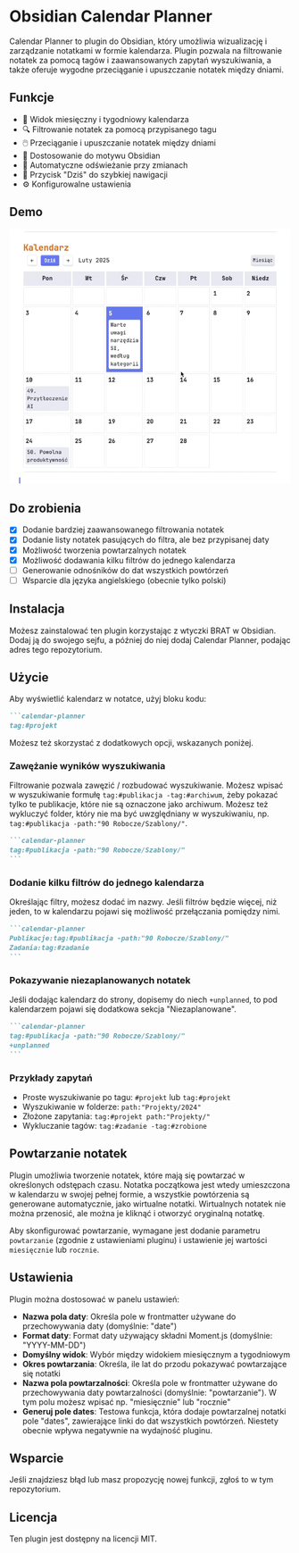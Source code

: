 # Obsidian Calendar Planner

Calendar Planner to plugin do Obsidian, który umożliwia wizualizację i zarządzanie notatkami w formie kalendarza. Plugin pozwala na filtrowanie notatek za pomocą tagów i zaawansowanych zapytań wyszukiwania, a także oferuje wygodne przeciąganie i upuszczanie notatek między dniami.

## Funkcje

- 📅 Widok miesięczny i tygodniowy kalendarza
- 🔍 Filtrowanie notatek za pomocą przypisanego tagu
- 🖱️ Przeciąganie i upuszczanie notatek między dniami
- 🎨 Dostosowanie do motywu Obsidian
- 🔄 Automatyczne odświeżanie przy zmianach
- 📌 Przycisk "Dziś" do szybkiej nawigacji
- ⚙️ Konfigurowalne ustawienia

## Demo
![](./calendar-planner-demo.gif)

## Do zrobienia
- [x] Dodanie bardziej zaawansowanego filtrowania notatek
- [x] Dodanie listy notatek pasujących do filtra, ale bez przypisanej daty
- [x] Możliwość tworzenia powtarzalnych notatek
- [x] Możliwość dodawania kilku filtrów do jednego kalendarza
- [ ] Generowanie odnośników do dat wszystkich powtórzeń
- [ ] Wsparcie dla języka angielskiego (obecnie tylko polski)

## Instalacja
Możesz zainstalować ten plugin korzystając z wtyczki BRAT w Obsidian.
Dodaj ją do swojego sejfu, a później do niej dodaj Calendar Planner, podając adres tego repozytorium.

## Użycie

Aby wyświetlić kalendarz w notatce, użyj bloku kodu:

```markdown
```calendar-planner
tag:#projekt
```

Możesz też skorzystać z dodatkowych opcji, wskazanych poniżej.

### Zawężanie wyników wyszukiwania
Filtrowanie pozwala zawęzić / rozbudować wyszukiwanie. 
Możesz wpisać w wyszukiwanie formułę `tag:#publikacja -tag:#archiwum`, żeby pokazać tylko te publikacje, które nie są oznaczone jako archiwum.
Możesz też wykluczyć folder, który nie ma być uwzględniany w wyszukiwaniu, np. `tag:#publikacja -path:"90 Robocze/Szablony/"`.

~~~markdown
```calendar-planner
tag:#publikacja -path:"90 Robocze/Szablony/"
```
~~~

### Dodanie kilku filtrów do jednego kalendarza
Określając filtry, możesz dodać im nazwy. Jeśli filtrów będzie więcej, niż jeden, to w kalendarzu pojawi się możliwość przełączania pomiędzy nimi.
~~~markdown
```calendar-planner
Publikacje:tag:#publikacja -path:"90 Robocze/Szablony/"
Zadania:tag:#zadanie 
```
~~~

### Pokazywanie niezaplanowanych notatek
Jeśli dodając kalendarz do strony, dopisemy do niech `+unplanned`, to pod kalendarzem pojawi się dodatkowa sekcja "Niezaplanowane".
~~~markdown
```calendar-planner
tag:#publikacja -path:"90 Robocze/Szablony/"
+unplanned
```
~~~

### Przykłady zapytań

- Proste wyszukiwanie po tagu: `#projekt` lub `tag:#projekt`
- Wyszukiwanie w folderze: `path:"Projekty/2024"`
- Złożone zapytania: `tag:#projekt path:"Projekty/"`
- Wykluczanie tagów: `tag:#zadanie -tag:#zrobione`

## Powtarzanie notatek

Plugin umożliwia tworzenie notatek, które mają się powtarzać w określonych odstępach czasu.
Notatka początkowa jest wtedy umieszczona w kalendarzu w swojej pełnej formie, a wszystkie powtórzenia są generowane automatycznie, jako wirtualne notatki.
Wirtualnych notatek nie można przenosić, ale można je kliknąć i otworzyć oryginalną notatkę.

Aby skonfigurować powtarzanie, wymagane jest dodanie parametru `powtarzanie` (zgodnie z ustawieniami pluginu) i ustawienie jej wartości `miesięcznie` lub `rocznie`.




## Ustawienia

Plugin można dostosować w panelu ustawień:

- **Nazwa pola daty**: Określa pole w frontmatter używane do przechowywania daty (domyślnie: "date")
- **Format daty**: Format daty używający składni Moment.js (domyślnie: "YYYY-MM-DD")
- **Domyślny widok**: Wybór między widokiem miesięcznym a tygodniowym
- **Okres powtarzania**: Określa, ile lat do przodu pokazywać powtarzające się notatki
- **Nazwa pola powtarzalności**: Określa pole w frontmatter używane do przechowywania daty powtarzalności (domyślnie: "powtarzanie"). W tym polu możesz wpisać np. "miesięcznie" lub "rocznie"
- **Generuj pole dates**: Testowa funkcja, która dodaje powtarzalnej notatki pole "dates", zawierające linki do dat wszystkich powtórzeń. Niestety obecnie wpływa negatywnie na wydajność pluginu.

## Wsparcie
Jeśli znajdziesz błąd lub masz propozycję nowej funkcji, zgłoś to w tym repozytorium.

## Licencja
Ten plugin jest dostępny na licencji MIT. 